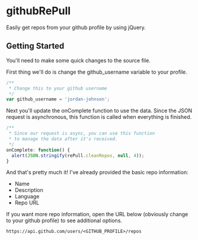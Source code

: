 # githubRePull
Easily get repos from your github profile by using jQuery.

## Getting Started
You'll need to make some quick changes to the source file.

First thing we'll do is change the github_username variable to your profile.

```javascript
/**
 * Change this to your github username
 */
var github_username = 'jordan-johnson';
```
Next you'll update the onComplete function to use the data. Since the JSON request is asynchronous, this function is called when everything is finished.
```javascript
/**
 * Since our request is async, you can use this function 
 * to manage the data after it's received.
 */
onComplete: function() {
  alert(JSON.stringify(rePull.cleanRepos, null, 4));
}
```

And that's pretty much it! I've already provided the basic repo information:

* Name
* Description
* Language
* Repo URL

If you want more repo information, open the URL below (obviously change to your github profile) to see additional options.

```
https://api.github.com/users/<GITHUB_PROFILE>/repos
```
